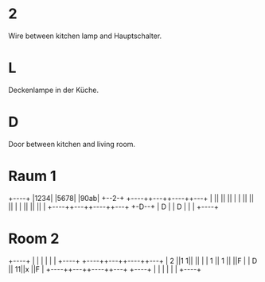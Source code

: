 # 2

Wire between kitchen lamp and Hauptschalter.

# L

Deckenlampe in der Küche.

# D

Door between kitchen and living room.

# Raum 1

+----+
|1234|
|5678|
|90ab|
+--2-+
+----++---++----++---+
|    ||   ||    ||   |
|    ||   ||    ||   |
|    ||   ||    ||   |
+----++---++----++---+
+-D--+
| D  |
| D  |
|    |
+----+

# Room 2

+----+
|    |
|    |
|    |
+----+
+----++---++----++---+
|  2 ||1 1||    ||   |
|  1 || 1 ||    ||F  |
| D  || 11||x   ||F  |
+----++---++----++---+
+----+
|    |
|    |
|    |
+----+
